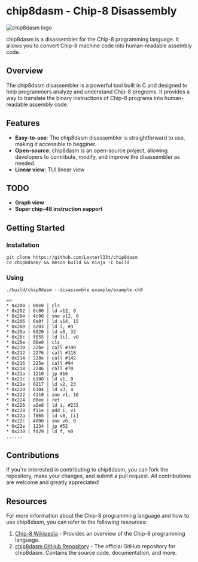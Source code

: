 # chip8dasm - Chip-8 Disassembly

![chip8dasm logo](https://github.com/Lexterl33t/chip8dasm/images/logo2.png)

chip8dasm is a disassembler for the Chip-8 programming language. It allows you to convert Chip-8 machine code into human-readable assembly code.

## Overview

The chip8dasm disassembler is a powerful tool built in C and designed to help programmers analyze and understand Chip-8 programs. It provides a way to translate the binary instructions of Chip-8 programs into human-readable assembly code.

## Features

- **Easy-to-use**: The chip8dasm disassembler is straightforward to use, making it accessible to begginer.
- **Open-source**: chip8dasm is an open-source project, allowing developers to contribute, modify, and improve the disassembler as needed.
- **Linear view:**  TUI linear view 


## TODO
- **Graph view**
- **Super chip-48 instruction support**

## Getting Started

### Installation


```
git clone https://github.com/Lexterl33t/chip8dasm
cd chip8dasm/ && meson build && ninja -C build
```

### Using

```
./build/chip8dasm --disassemble example/example.ch8

=>
* 0x200 | 00e0 | cls
* 0x202 | 6c00 | ld v12, 0
* 0x204 | 4c00 | sne v12, 0
* 0x206 | 6e0f | ld v14, 15
* 0x208 | a203 | ld i, #3
* 0x20a | 6020 | ld v0, 32
* 0x20c | f055 | ld [i], v0
* 0x20e | 00e0 | cls
* 0x210 | 22be | call #190
* 0x212 | 2276 | call #118
* 0x214 | 228e | call #142
* 0x216 | 225e | call #94
* 0x218 | 2246 | call #70
* 0x21a | 1210 | jp #16
* 0x21c | 6100 | ld v1, 0
* 0x21e | 6217 | ld v2, 23
* 0x220 | 6304 | ld v3, 4
* 0x222 | 4110 | sne v1, 16
* 0x224 | 00ee | ret
* 0x226 | a2e8 | ld i, #232
* 0x228 | f11e | add i, v1
* 0x22a | f065 | ld v0, [i]
* 0x22c | 4000 | sne v0, 0
* 0x22e | 1234 | jp #52
* 0x230 | f029 | ld f, v0
......
```

## Contributions

If you're interested in contributing to chip8dasm, you can fork the repository, make your changes, and submit a pull request. All contributions are welcome and greatly appreciated!

## Resources

For more information about the Chip-8 programming language and how to use chip8dasm, you can refer to the following resources:

1. [Chip-8 Wikipedia](https://en.wikipedia.org/wiki/CHIP-8) - Provides an overview of the Chip-8 programming language.
2. [chip8dasm GitHub Repository](https://github.com/lexterl33t/chip8dasm) - The official GitHub repository for chip8dasm. Contains the source code, documentation, and more.



